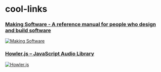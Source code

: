 # cool-links

### [Making Software - A reference manual for people who design and build software](https://www.makingsoftware.com/)

[![Making Software](https://www.makingsoftware.com/favicon.ico)](https://www.makingsoftware.com/chapters/how-a-screen-works)

### [Howler.js – JavaScript Audio Library](https://howlerjs.com/)

[![Howler.js](https://howlerjs.com/assets/images/favicon.ico)](https://howlerjs.com/)

